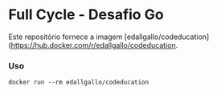 # Full Cycle - Desafio Go

Este repositório fornece a imagem [edallgallo/codeducation](https://hub.docker.com/r/edallgallo/codeducation.

### Uso

    docker run --rm edallgallo/codeducation

